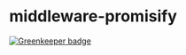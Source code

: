 middleware-promisify
====================

[![Greenkeeper badge](https://badges.greenkeeper.io/tyscorp/middleware-promisify.svg)](https://greenkeeper.io/)
